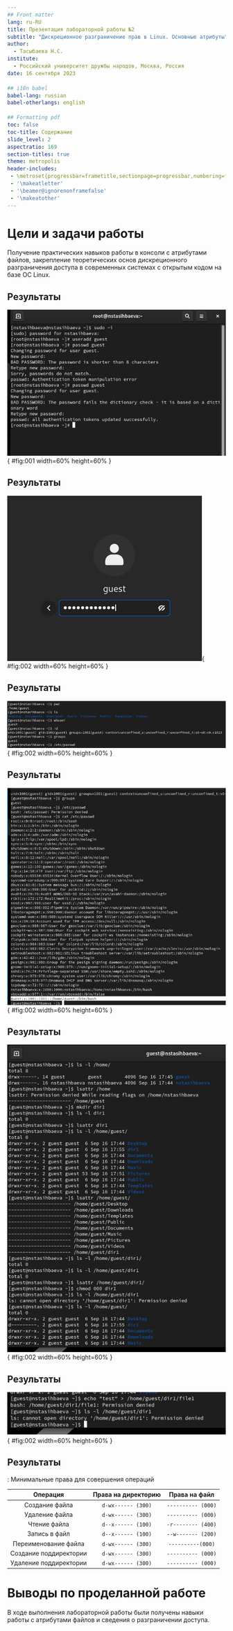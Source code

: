 ```yaml
---
## Front matter
lang: ru-RU
title: Презентация лабораторной работы №2
subtitle: "Дискреционное разграничение прав в Linux. Основные атрибуты"
author:
  - Тасыбаева Н.С.
institute:
  - Российский университет дружбы народов, Москва, Россия
date: 16 сентября 2023

## i18n babel
babel-lang: russian
babel-otherlangs: english

## Formatting pdf
toc: false
toc-title: Содержание
slide_level: 2
aspectratio: 169
section-titles: true
theme: metropolis
header-includes:
 - \metroset{progressbar=frametitle,sectionpage=progressbar,numbering=fraction}
 - '\makeatletter'
 - '\beamer@ignorenonframefalse'
 - '\makeatother'
---
```


# Цели и задачи работы


Получение практических навыков работы в консоли с атрибутами файлов, закрепление теоретических основ дискреционного разграничения доступа в современных системах 
с открытым кодом на базе ОС Linux.

## Результаты

![Новый пользователь](image/1_2.png){ #fig:001 width=60% height=60% }


## Результаты

![проверка данных](image/3.png){ #fig:002 width=60% height=60% }

## Результаты

![Информация о пользователе](image/4_7.png){ #fig:002 width=60% height=60% }

## Результаты

![Просмотр /etc/passwd](image/8.png){ #fig:002 width=60% height=60% }

## Результаты

![Информация о правах доступа](image/9_12.png){ #fig:002 width=60% height=60% }

## Результаты

![Попытка создания файла](image/13.png){ #fig:002 width=60% height=60% }

## Результаты

: Минимальные права для совершения операций 

|Операция|Права на директорию|Права на файл|
|:---:|:---:|:---:|
|Создание файла|```d-wx------ (300)```|```---------- (000)```|	    
|Удаление файла|```d-wx------ (300)```|```---------- (000)```|
|Чтение файла|```d--x------ (100)```|```-r-------- (400)```|
|Запись в файл|```d--x------ (100)```|```--w------- (200)```|
|Переименование файла|```d-wx------ (300)```|```----------(000)```|
|Создание поддиректории|```d-wx------ (300)```|```---------- (000)```|
|Удаление поддиректории|```d-wx------ (300)```|```---------- (000)```|


# Выводы по проделанной работе

В ходе выполнения лабораторной работы были получены навыки работы с атрибутами файлов и сведения о разграничении доступа.
